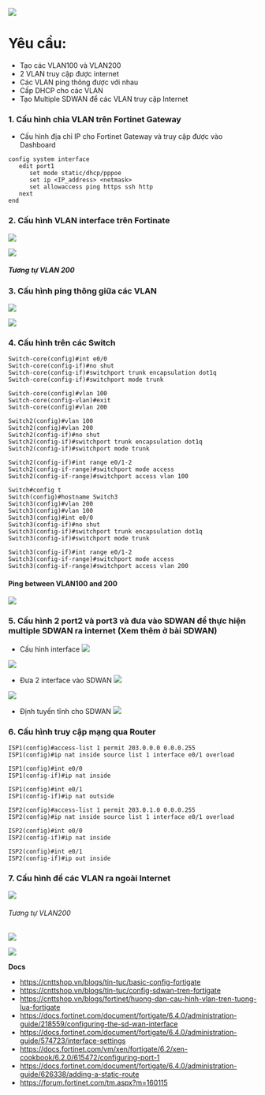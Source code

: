 ![](https://i.ibb.co/yp4gWH0/Screenshot-from-2021-01-07-17-22-53.png)

# Yêu cầu:
- Tạo các VLAN100 và VLAN200
- 2 VLAN truy cập được internet 
- Các VLAN ping thông được với nhau
- Cấp DHCP cho các VLAN
- Tạo Multiple SDWAN để các VLAN truy cập Internet 

### 1. Cấu hình chia VLAN trên Fortinet Gateway
- Cấu hình địa chỉ IP cho Fortinet Gateway và truy cập được vào Dashboard
```
config system interface
   edit port1
      set mode static/dhcp/pppoe
      set ip <IP_address> <netmask>
      set allowaccess ping https ssh http
   next
end
```

### 2. Cấu hình VLAN interface trên Fortinate
![](https://i.ibb.co/Jy6fr25/Screenshot-from-2021-01-07-17-27-35.png)

![](https://i.ibb.co/b1RkCFn/Screenshot-from-2021-01-07-17-28-20.png)

##### Tương tự VLAN 200

### 3. Cấu hình ping thông giữa các VLAN 
![](https://i.ibb.co/LRnTX6V/Screenshot-from-2021-01-07-17-29-39.png)

![](https://i.ibb.co/vB6rXQP/Screenshot-from-2021-01-07-17-30-22.png)

### 4. Cấu hình trên các Switch

```
Switch-core(config)#int e0/0
Switch-core(config-if)#no shut
Switch-core(config-if)#switchport trunk encapsulation dot1q 
Switch-core(config-if)#switchport mode trunk

Switch-core(config)#vlan 100
Switch-core(config-vlan)#exit
Switch-core(config)#vlan 200
```

```
Switch2(config)#vlan 100
Switch2(config)#vlan 200
Switch2(config-if)#no shut
Switch2(config-if)#switchport trunk encapsulation dot1q
Switch2(config-if)#switchport mode trunk

Switch2(config-if)#int range e0/1-2
Switch2(config-if-range)#switchport mode access
Switch2(config-if-range)#switchport access vlan 100
```

```
Switch#config t
Switch(config)#hostname Switch3
Switch3(config)#vlan 200
Switch3(config)#vlan 100
Switch3(config)#int e0/0
Switch3(config-if)#no shut
Switch3(config-if)#switchport trunk encapsulation dot1q 
Switch3(config-if)#switchport mode trunk

Switch3(config-if)#int range e0/1-2
Switch3(config-if-range)#switchport mode access 
Switch3(config-if-range)#switchport access vlan 200
```

#### Ping between VLAN100 and 200

![](https://i.ibb.co/T2Ng3jQ/Screenshot-from-2021-01-07-17-31-25.png)

### 5. Cấu hình 2 port2 và port3 và đưa vào SDWAN để thực hiện multiple SDWAN ra internet (Xem thêm ở bài SDWAN)
- Cấu hình interface
![](https://i.ibb.co/vLJksCz/Screenshot-from-2021-01-07-17-33-20.png)

![](https://i.ibb.co/Vw256N8/Screenshot-from-2021-01-07-17-34-08.png)

- Đưa 2 interface vào SDWAN
![](https://i.ibb.co/M85dcz3/Screenshot-from-2021-01-07-17-35-11.png)

![](https://i.ibb.co/wRf3Rk2/Screenshot-from-2021-01-07-17-35-48.png)

- Định tuyến tĩnh cho SDWAN
![](https://i.ibb.co/jD4tmMv/Screenshot-from-2021-01-07-17-36-52.png)


### 6. Cấu hình truy cập mạng qua Router

```
ISP1(config)#access-list 1 permit 203.0.0.0 0.0.0.255
ISP1(config)#ip nat inside source list 1 interface e0/1 overload 

ISP1(config)#int e0/0
ISP1(config-if)#ip nat inside 

ISP1(config)#int e0/1
ISP1(config-if)#ip nat outside 
```

```
ISP2(config)#access-list 1 permit 203.0.1.0 0.0.0.255
ISP2(config)#ip nat inside source list 1 interface e0/1 overload 

ISP2(config)#int e0/0
ISP2(config-if)#ip nat inside 

ISP2(config)#int e0/1
ISP2(config-if)#ip out inside 
```

### 7. Cấu hình để các VLAN ra ngoài Internet

![](https://i.ibb.co/Fq7mhJX/Screenshot-from-2021-01-07-17-38-12.png)

###### Tương tự VLAN200

![](https://i.ibb.co/SJbCPcP/Screenshot-from-2021-01-07-17-41-59.png)

![](https://i.ibb.co/GvqXH2q/Screenshot-from-2021-01-07-17-39-26.png)

__Docs__
- https://cnttshop.vn/blogs/tin-tuc/basic-config-fortigate
- https://cnttshop.vn/blogs/tin-tuc/config-sdwan-tren-fortigate
- https://cnttshop.vn/blogs/fortinet/huong-dan-cau-hinh-vlan-tren-tuong-lua-fortigate
- https://docs.fortinet.com/document/fortigate/6.4.0/administration-guide/218559/configuring-the-sd-wan-interface
- https://docs.fortinet.com/document/fortigate/6.4.0/administration-guide/574723/interface-settings
- https://docs.fortinet.com/vm/xen/fortigate/6.2/xen-cookbook/6.2.0/615472/configuring-port-1
- https://docs.fortinet.com/document/fortigate/6.4.0/administration-guide/626338/adding-a-static-route
- https://forum.fortinet.com/tm.aspx?m=160115
